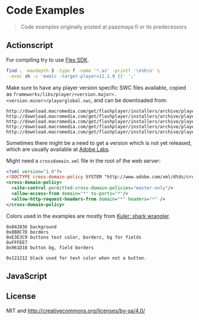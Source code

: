 # Code Examples

> Code examples originally posted at paazmaya.fi or its predecessors


## Actionscript

For compiling try to use [Flex SDK](http://flex.apache.org/).

```sh
find . -maxdepth 3 -type f -name '*.as' -printf '\n%h\n' \
 -exec sh -c 'mxmlc -target-player=11.1.0 {}' ';'
```

Make sure to have any player version specific SWC files available, copied as
`frameworks/libs/player/<version.major>.<version.minor>/playerglobal.swc`, and
can be downloaded from:

```
http://download.macromedia.com/get/flashplayer/installers/archive/playerglobal/playerglobal10_2.swc
http://download.macromedia.com/get/flashplayer/installers/archive/playerglobal/playerglobal10_3.swc
http://download.macromedia.com/get/flashplayer/installers/archive/playerglobal/playerglobal11_1.swc
http://download.macromedia.com/get/flashplayer/installers/archive/playerglobal/playerglobal12_0.swc
http://download.macromedia.com/get/flashplayer/installers/archive/playerglobal/playerglobal13_0.swc
```

Sometimes there might be a need to get a version which is not yet released, which
are usually available at
[Adobe Labs](http://labs.adobe.com/technologies/flashruntimes/flashplayer/).

Might need a `crossdomain.xml` file in the root of the web server:

```xml
<?xml version="1.0"?>
<!DOCTYPE cross-domain-policy SYSTEM "http://www.adobe.com/xml/dtds/cross-domain-policy.dtd">
<cross-domain-policy>
  <site-control permitted-cross-domain-policies="master-only"/>
  <allow-access-from domain="*" to-ports="*"/>
  <allow-http-request-headers-from domain="*" headers="*" />
</cross-domain-policy>
```

Colors used in the examples are mostly from [Kuler: shark wrangler](https://color.adobe.com/shark-wrangler-color-theme-425255/).

```
0x042836 background
0x8B8C7D borders
0xE3E3C9 buttons text color, borders, bg for fields
0xFFFEE7
0x961D18 button bg, field borders

0x121212 black used for text color when not a button.
```



## JavaScript


## License

MIT and http://creativecommons.org/licenses/by-sa/4.0/
